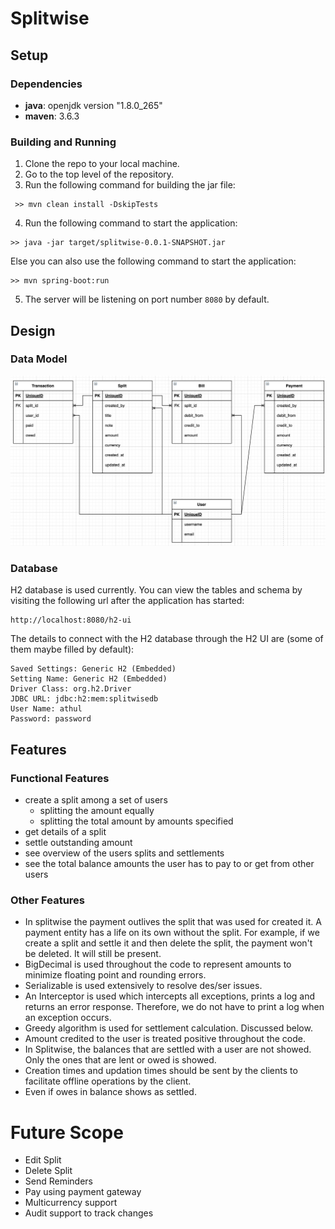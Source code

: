 # Splitwise

## Setup

### Dependencies

* **java**: openjdk version "1.8.0_265"
* **maven**: 3.6.3

### Building and Running

1. Clone the repo to your local machine.
2. Go to the top level of the repository.
3. Run the following command for building the jar file:

```
 >> mvn clean install -DskipTests
```

4. Run the following command to start the application:

```
>> java -jar target/splitwise-0.0.1-SNAPSHOT.jar
```

Else you can also use the following command to start the application:

```
>> mvn spring-boot:run
```

5. The server will be listening on port number `8080` by default.

## Design

### Data Model

![alt text](https://github.com/athultr1997/splitwise/blob/main/data_model.png)

### Database

H2 database is used currently. You can view the tables and schema by visiting the following url
after the application has started:

```
http://localhost:8080/h2-ui
```

The details to connect with the H2 database through the H2 UI are (some of them maybe filled by
default):

```
Saved Settings: Generic H2 (Embedded)
Setting Name: Generic H2 (Embedded)
Driver Class: org.h2.Driver
JDBC URL: jdbc:h2:mem:splitwisedb
User Name: athul
Password: password
```

## Features

### Functional Features

* create a split among a set of users
    * splitting the amount equally
    * splitting the total amount by amounts specified
* get details of a split
* settle outstanding amount
* see overview of the users splits and settlements
* see the total balance amounts the user has to pay to or get from other users

### Other Features

* In splitwise the payment outlives the split that was used for created it. A payment entity has a
  life on its own without the split. For example, if we create a split and settle it and then delete
  the split, the payment won't be deleted. It will still be present.
* BigDecimal is used throughout the code to represent amounts to minimize floating point and
  rounding errors.
* Serializable is used extensively to resolve des/ser issues.
* An Interceptor is used which intercepts all exceptions, prints a log and returns an error
  response. Therefore, we do not have to print a log when an exception occurs.
* Greedy algorithm is used for settlement calculation. Discussed below.
* Amount credited to the user is treated positive throughout the code.
* In Splitwise, the balances that are settled with a user are not showed. Only the ones that are
  lent or owed is showed.
* Creation times and updation times should be sent by the clients to facilitate offline operations
  by the client.
* Even if owes in balance shows as settled.

# Future Scope

* Edit Split
* Delete Split
* Send Reminders
* Pay using payment gateway
* Multicurrency support
* Audit support to track changes